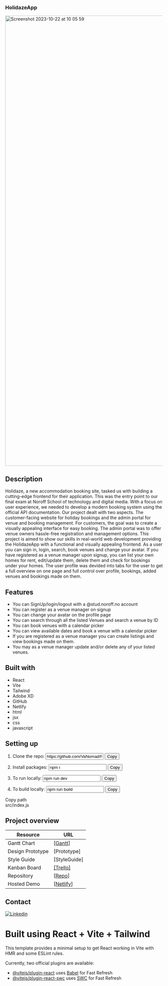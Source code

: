 ### HolidazeApp
<img width="1436" alt="Screenshot 2023-10-22 at 10 05 59" src="https://github.com/VaNomad/holidazeApp/assets/77972892/0b8e55e1-0e5e-4362-b30f-f43a9f945658">


## Description

Holidaze, a new accommodation booking site, tasked us with building a cutting-edge frontend for their application. 
This was the entry point to our final exam at Noroff School of technology and digital media. With a focus on user experience, we needed to develop a modern booking system using the official API documentation. Our project dealt with two aspects. The customer-facing website for holiday bookings and the admin portal for venue and booking management. For customers, the goal was to create a visually appealing interface for easy booking. The admin portal was to offer venue owners hassle-free registration and management options. This project is aimed to show our skills in real-world web development providing the HolidazeApp with a functional and visually appealing frontend. As a user you can sign in, login, search, book venues and change your avatar. If you have registered as a venue manager upon signup, you can list your own homes for rent, edit/update them, delete them and check for bookings under your homes. The user profile was devided into tabs for the user to get a full overview on one page and full control over profile, bookings, added venues and bookings made on them.


## Features
- You can SignUp/login/logout with a @stud.noroff.no account
- You can register as a venue manager on signup
- You can change your avatar on the profile page
- You can search through all the listed Venues and search a venue by ID
- You can book venues with a calendar picker
- You can view available dates and book a venue with a calendar picker
- If you are registered as a venue manager you can create listings and view bookings made on them.
- You may as a venue manager update and/or delete any of your listed venues.


## Built with
- React
- Vite
- Tailwind
- Adobe XD
- GitHub
- Netlify
- html
- jsx
- css
- javascript

## Setting up
1. Clone the repo:
   <input type="text" id="input1" value="https://github.com/VaNomad/holidazeApp" readonly>
   <button onclick="copyToClipboard('input1')">Copy</button>
   
2. Install packages:
   <input type="text" id="input2" value="npm i" readonly>
   <button onclick="copyToClipboard('input2')">Copy</button>
   
3. To run locally:
   <input type="text" id="input3" value="npm run dev" readonly>
   <button onclick="copyToClipboard('input3')">Copy</button>

4. To build locally:
   <input type="text" id="input4" value="npm run build" readonly>
   <button onclick="copyToClipboard('input4')">Copy</button>


<clipboard-copy for="blob-path" class="btn btn-sm BtnGroup-item">
  Copy path
</clipboard-copy>
<div id="blob-path">src/index.js</div>

## Project overview

| Resource        | URL        |
|-----------------|------------|
| Gantt Chart     | [[Gantt](https://holidaze-sjurhassel.notion.site/ProjectExam2-Holidaze-05ebb56f105a4519ac5339991799c220?pvs=4)]    |
| Design Prototype| [Prototype]    |
| Style Guide     | [StyleGuide]    |
| Kanban Board    | [[Trello]](https://holidaze-sjurhassel.notion.site/ProjectExam2-Holidaze-05ebb56f105a4519ac5339991799c220?pvs=4)    |
| Repository       | [[Repo](https://github.com/VaNomad/holidazeApp/tree/main)]    |
| Hosted Demo     | [[Netlify](https://phenomenal-longma-1eaa5b.netlify.app/)]    |


## Contact
[![Linkedin](https://img.shields.io/badge/Linkedin-Profile-blue?style=for-the-badge&logo=linkedin)](https://www.linkedin.com/in/sjurhassel/)


# Built using React + Vite + Tailwind

This template provides a minimal setup to get React working in Vite with HMR and some ESLint rules.

Currently, two official plugins are available:

- [@vitejs/plugin-react](https://github.com/vitejs/vite-plugin-react/blob/main/packages/plugin-react/README.md) uses [Babel](https://babeljs.io/) for Fast Refresh
- [@vitejs/plugin-react-swc](https://github.com/vitejs/vite-plugin-react-swc) uses [SWC](https://swc.rs/) for Fast Refresh
